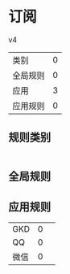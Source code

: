 # 订阅

v4

|||
| - |:-:|
|类别|0|
|全局规则|0|
|应用|3|
|应用规则|0|

## 规则类别

|||
| - |:-:|


## 全局规则



## 应用规则

||||
| - |:-:|-|
|GKD|0||
|QQ|0||
|微信|0||
